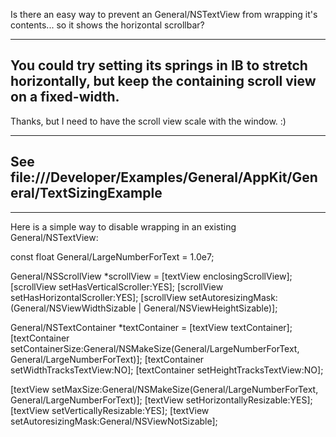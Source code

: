 

Is there an easy way to prevent an General/NSTextView from wrapping it's contents... so it shows the horizontal scrollbar?

----
You could try setting its springs in IB to stretch horizontally, but keep the containing scroll view on a fixed-width.
----

Thanks, but I need to have the scroll view scale with the window. :)

----
See file:///Developer/Examples/General/AppKit/General/TextSizingExample
----

----

Here is a simple way to disable wrapping in an existing General/NSTextView:

    
const float General/LargeNumberForText = 1.0e7;

General/NSScrollView *scrollView = [textView enclosingScrollView];
[scrollView setHasVerticalScroller:YES];
[scrollView setHasHorizontalScroller:YES];
[scrollView setAutoresizingMask:(General/NSViewWidthSizable | General/NSViewHeightSizable)];

General/NSTextContainer *textContainer = [textView textContainer];
[textContainer setContainerSize:General/NSMakeSize(General/LargeNumberForText, General/LargeNumberForText)];
[textContainer setWidthTracksTextView:NO];
[textContainer setHeightTracksTextView:NO];

[textView setMaxSize:General/NSMakeSize(General/LargeNumberForText, General/LargeNumberForText)];
[textView setHorizontallyResizable:YES];
[textView setVerticallyResizable:YES];
[textView setAutoresizingMask:General/NSViewNotSizable];
